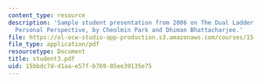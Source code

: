 ```yaml
---
content_type: resource
description: 'Sample student presentation from 2006 on The Dual Ladder: Review and
  Personal Perspective, by Cheolmin Park and Dhiman Bhattacharjee.'
file: https://ol-ocw-studio-app-production.s3.amazonaws.com/courses/15-980j-organizing-for-innovative-product-development-spring-2007/15bbdc7dd1aae57fb76985ee39135e75_student3.pdf
file_type: application/pdf
resourcetype: Document
title: student3.pdf
uid: 15bbdc7d-d1aa-e57f-b769-85ee39135e75
---
```


